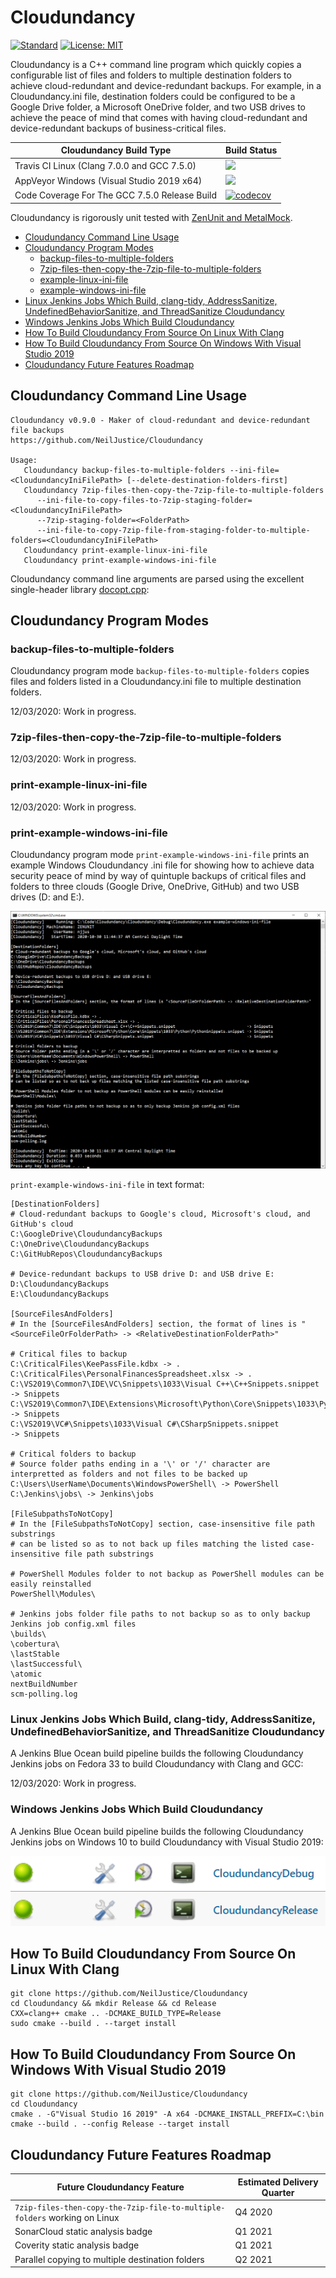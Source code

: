 # Cloudundancy

[![Standard](https://img.shields.io/badge/c%2B%2B-17-blue.svg)](https://en.wikipedia.org/wiki/C%2B%2B17) [![License: MIT](https://img.shields.io/badge/License-MIT-blue.svg)](https://opensource.org/licenses/MIT)

Cloudundancy is a C++ command line program which quickly copies a configurable list of files and folders to multiple destination folders to achieve cloud-redundant and device-redundant backups. For example, in a Cloudundancy.ini file, destination folders could be configured to be a Google Drive folder, a Microsoft OneDrive folder, and two USB drives to achieve the peace of mind that comes with having cloud-redundant and device-redundant backups of business-critical files.

|Cloudundancy Build Type|Build Status|
|----------|------------|
|Travis CI Linux (Clang 7.0.0 and GCC 7.5.0)|<a href="https://travis-ci.org/NeilJustice/Cloudundancy"><img src="https://travis-ci.org/NeilJustice/Cloudundancy.svg?branch=main"/></a>|
|AppVeyor Windows (Visual Studio 2019 x64)|<a href="https://ci.appveyor.com/project/NeilJustice/Cloudundancy"><img src="https://ci.appveyor.com/api/projects/status/ygwr3rb9spwhy4u0?svg=true"/></a>|
|Code Coverage For The GCC 7.5.0 Release Build|[![codecov](https://codecov.io/gh/NeilJustice/Cloudundancy/branch/main/graph/badge.svg?token=ruXbRPB1CQ)](https://codecov.io/gh/NeilJustice/Cloudundancy)|

Cloudundancy is rigorously unit tested with <a href="https://github.com/NeilJustice/ZenUnitAndMetalMock">ZenUnit and MetalMock</a>.

* [Cloudundancy Command Line Usage](#cloudundancy-command-line-usage)
* [Cloudundancy Program Modes](#cloudundancy-program-modes)
   * [backup-files-to-multiple-folders](#backup-files-to-multiple-folders)
   * [7zip-files-then-copy-the-7zip-file-to-multiple-folders](#7zip-files-then-copy-the-7zip-file-to-multiple-folders)
   * [example-linux-ini-file](#print-example-linux-ini-file)
   * [example-windows-ini-file](#print-example-windows-ini-file)
* [Linux Jenkins Jobs Which Build, clang-tidy, AddressSanitize, UndefinedBehaviorSanitize, and ThreadSanitize Cloudundancy](#linux-jenkins-jobs-which-build-clang-tidy-addresssanitize-undefinedbehaviorsanitize-and-threadsanitize-cloudundancy)
* [Windows Jenkins Jobs Which Build Cloudundancy](#windows-jenkins-jobs-which-build-cloudundancy)
* [How To Build Cloudundancy From Source On Linux With Clang](#how-to-build-cloudundancy-from-source-on-linux-with-clang)
* [How To Build Cloudundancy From Source On Windows With Visual Studio 2019](#how-to-build-cloudundancy-from-source-on-windows-with-visual-studio-2019)
* [Cloudundancy Future Features Roadmap](#cloudundancy-future-features-roadmap)

## Cloudundancy Command Line Usage

```
Cloudundancy v0.9.0 - Maker of cloud-redundant and device-redundant file backups
https://github.com/NeilJustice/Cloudundancy

Usage:
   Cloudundancy backup-files-to-multiple-folders --ini-file=<CloudundancyIniFilePath> [--delete-destination-folders-first]
   Cloudundancy 7zip-files-then-copy-the-7zip-file-to-multiple-folders
      --ini-file-to-copy-files-to-7zip-staging-folder=<CloudundancyIniFilePath>
      --7zip-staging-folder=<FolderPath>
      --ini-file-to-copy-7zip-file-from-staging-folder-to-multiple-folders=<CloudundancyIniFilePath>
   Cloudundancy print-example-linux-ini-file
   Cloudundancy print-example-windows-ini-file
```

Cloudundancy command line arguments are parsed using the excellent single-header library [docopt.cpp](https://github.com/docopt/docopt.cpp):



## Cloudundancy Program Modes

### backup-files-to-multiple-folders

Cloudundancy program mode `backup-files-to-multiple-folders` copies files and folders listed in a Cloudundancy.ini file to multiple destination folders.

12/03/2020: Work in progress.

### 7zip-files-then-copy-the-7zip-file-to-multiple-folders

12/03/2020: Work in progress.

### print-example-linux-ini-file

12/03/2020: Work in progress.

### print-example-windows-ini-file

Cloudundancy program mode `print-example-windows-ini-file` prints an example Windows Cloudundancy .ini file for showing how to achieve data security peace of mind by way of quintuple backups of critical files and folders to three clouds (Google Drive, OneDrive, GitHub) and two USB drives (D: and E:).

![Example Windows Cloudundancy .ini File](Screenshots/ExampleWindowsCloudundancyIniFile.png)

`print-example-windows-ini-file` in text format:

```
[DestinationFolders]
# Cloud-redundant backups to Google's cloud, Microsoft's cloud, and GitHub's cloud
C:\GoogleDrive\CloudundancyBackups
C:\OneDrive\CloudundancyBackups
C:\GitHubRepos\CloudundancyBackups

# Device-redundant backups to USB drive D: and USB drive E:
D:\CloudundancyBackups
E:\CloudundancyBackups

[SourceFilesAndFolders]
# In the [SourceFilesAndFolders] section, the format of lines is "<SourceFileOrFolderPath> -> <RelativeDestinationFolderPath>"

# Critical files to backup
C:\CriticalFiles\KeePassFile.kdbx -> .
C:\CriticalFiles\PersonalFinancesSpreadsheet.xlsx -> .
C:\VS2019\Common7\IDE\VC\Snippets\1033\Visual C++\C++Snippets.snippet                              -> Snippets
C:\VS2019\Common7\IDE\Extensions\Microsoft\Python\Core\Snippets\1033\Python\PythonSnippets.snippet -> Snippets
C:\VS2019\VC#\Snippets\1033\Visual C#\CSharpSnippets.snippet                                       -> Snippets

# Critical folders to backup
# Source folder paths ending in a '\' or '/' character are interpretted as folders and not files to be backed up
C:\Users\UserName\Documents\WindowsPowerShell\ -> PowerShell
C:\Jenkins\jobs\ -> Jenkins\jobs

[FileSubpathsToNotCopy]
# In the [FileSubpathsToNotCopy] section, case-insensitive file path substrings
# can be listed so as to not back up files matching the listed case-insensitive file path substrings

# PowerShell Modules folder to not backup as PowerShell modules can be easily reinstalled
PowerShell\Modules\

# Jenkins jobs folder file paths to not backup so as to only backup Jenkins job config.xml files
\builds\
\cobertura\
\lastStable
\lastSuccessful\
\atomic
nextBuildNumber
scm-polling.log
```

### Linux Jenkins Jobs Which Build, clang-tidy, AddressSanitize, UndefinedBehaviorSanitize, and ThreadSanitize Cloudundancy

A Jenkins Blue Ocean build pipeline builds the following Cloudundancy Jenkins jobs on Fedora 33 to build Cloudundancy with Clang and GCC:

12/03/2020: Work in progress.

### Windows Jenkins Jobs Which Build Cloudundancy

A Jenkins Blue Ocean build pipeline builds the following Cloudundancy Jenkins jobs on Windows 10 to build Cloudundancy with Visual Studio 2019:

![Cloudundancy Windows Jenkins Jobs](Screenshots/CloudundancyWindowsJenkinsJobs.png)

## How To Build Cloudundancy From Source On Linux With Clang

```
git clone https://github.com/NeilJustice/Cloudundancy
cd Cloudundancy && mkdir Release && cd Release
CXX=clang++ cmake .. -DCMAKE_BUILD_TYPE=Release
sudo cmake --build . --target install
```

## How To Build Cloudundancy From Source On Windows With Visual Studio 2019

```
git clone https://github.com/NeilJustice/Cloudundancy
cd Cloudundancy
cmake . -G"Visual Studio 16 2019" -A x64 -DCMAKE_INSTALL_PREFIX=C:\bin
cmake --build . --config Release --target install
```

## Cloudundancy Future Features Roadmap

|Future Cloudundancy Feature|Estimated Delivery Quarter|
|---------------------------|--------------------------------------|
|`7zip-files-then-copy-the-7zip-file-to-multiple-folders` working on Linux|Q4 2020|
|SonarCloud static analysis badge|Q1 2021|
|Coverity static analysis badge|Q1 2021|
|Parallel copying to multiple destination folders|Q2 2021|
